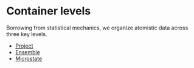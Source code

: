 # Container levels

Borrowing from statistical mechanics, we organize atomistic data across three key levels.

- [Project](./project.md)
- [Ensemble](./ensemble.md)
- [Microstate](./microstate.md)
